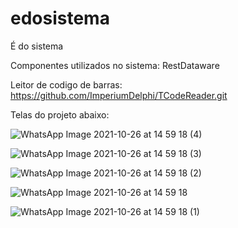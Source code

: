 # edosistema
É do sistema


Componentes utilizados no sistema: RestDataware

Leitor de codigo de barras: https://github.com/ImperiumDelphi/TCodeReader.git


Telas do projeto abaixo:

![WhatsApp Image 2021-10-26 at 14 59 18 (4)](https://user-images.githubusercontent.com/32388157/138987417-787d94da-aeb4-4e85-b1e7-866005aa6cc7.jpeg)

![WhatsApp Image 2021-10-26 at 14 59 18 (3)](https://user-images.githubusercontent.com/32388157/138987472-b697be42-611f-4732-b3b2-d7b5660b143a.jpeg)

![WhatsApp Image 2021-10-26 at 14 59 18 (2)](https://user-images.githubusercontent.com/32388157/138987495-d2a92e12-4e74-423b-894c-46d6dce9e575.jpeg)

![WhatsApp Image 2021-10-26 at 14 59 18](https://user-images.githubusercontent.com/32388157/138987507-74a2e72b-69e6-4ca8-8b0c-81a7ec99c659.jpeg)

![WhatsApp Image 2021-10-26 at 14 59 18 (1)](https://user-images.githubusercontent.com/32388157/138987515-a481bcc3-732d-4e24-af01-ca8e69e89e53.jpeg)
